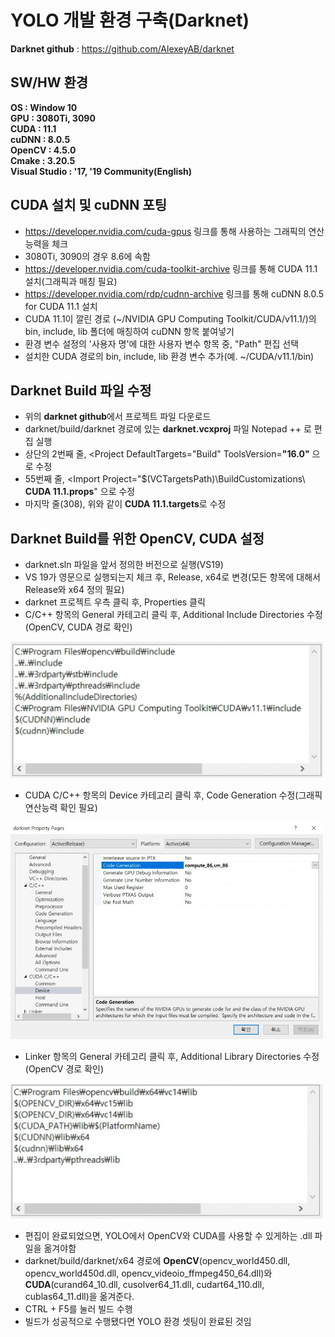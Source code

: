 # YOLO 개발 환경 구축(Darknet)
**Darknet github** : https://github.com/AlexeyAB/darknet

## SW/HW 환경  
**OS : Window 10**  
**GPU : 3080Ti, 3090**  
**CUDA : 11.1**  
**cuDNN : 8.0.5**  
**OpenCV : 4.5.0**  
**Cmake : 3.20.5**  
**Visual Studio : '17, '19 Community(English)**  

## CUDA 설치 및 cuDNN 포팅  
- https://developer.nvidia.com/cuda-gpus 링크를 통해 사용하는 그래픽의 연산능력을 체크  
- 3080Ti, 3090의 경우 8.6에 속함  
- https://developer.nvidia.com/cuda-toolkit-archive 링크를 통해 CUDA 11.1 설치(그래픽과 매칭 필요)  
- https://developer.nvidia.com/rdp/cudnn-archive 링크를 통해 cuDNN 8.0.5 for CUDA 11.1 설치
- CUDA 11.1이 깔린 경로 (~/NVIDIA GPU Computing Toolkit/CUDA/v11.1/)의 bin, include, lib 폴더에 매칭하여 cuDNN 항목 붙여넣기  
- 환경 변수 설정의 '사용자 명'에 대한 사용자 변수 항목 중, "Path" 편집 선택
- 설치한 CUDA 경로의 bin, include, lib 환경 변수 추가(예. ~/CUDA/v11.1/bin)

## Darknet Build 파일 수정  
- 위의 **darknet github**에서 프로젝트 파일 다운로드
- darknet/build/darknet 경로에 있는 **darknet.vcxproj** 파일 Notepad ++ 로 편집 실행
- 상단의 2번째 줄, <Project DefaultTargets="Build" ToolsVersion=**"16.0"** 으로 수정  
- 55번째 줄, <Import Project="$(VCTargetsPath)\BuildCustomizations\ **CUDA 11.1.props**" 으로 수정
- 마지막 줄(308), 위와 같이 **CUDA 11.1.targets**로 수정

## Darknet Build를 위한 OpenCV, CUDA 설정
- darknet.sln 파일을 앞서 정의한 버전으로 실행(VS19)
- VS 19가 영문으로 실행되는지 체크 후, Release, x64로 변경(모든 항목에 대해서 Release와 x64 정의 필요)
- darknet 프로젝트 우측 클릭 후, Properties 클릭
- C/C++ 항목의 General 카테고리 클릭 후, Additional Include Directories 수정(OpenCV, CUDA 경로 확인)  

<img src="https://github.com/opximath/TIL/blob/main/Deep%20Learning/CNN/YOLO/Image/YOLO_SetUp1.png" width="500">  

- CUDA C/C++ 항목의 Device 카테고리 클릭 후, Code Generation 수정(그래픽 연산능력 확인 필요)  
<img src="https://github.com/opximath/TIL/blob/main/Deep%20Learning/CNN/YOLO/Image/YOLO_SetUp2.png" width="500">   

- Linker 항목의 General 카테고리 클릭 후, Additional Library Directories 수정(OpenCV 경로 확인)
<img src="https://github.com/opximath/TIL/blob/main/Deep%20Learning/CNN/YOLO/Image/YOLO_SetUp3.png" width="500">   

- 편집이 완료되었으면, YOLO에서 OpenCV와 CUDA를 사용할 수 있게하는 .dll 파일을 옮겨야함
- darknet/build/darknet/x64 경로에 **OpenCV**(opencv_world450.dll, opencv_world450d.dll, opencv_videoio_ffmpeg450_64.dll)와 **CUDA**(curand64_10.dll, cusolver64_11.dll, cudart64_110.dll, cublas64_11.dll)을 옮겨준다.
- CTRL + F5를 눌러 빌드 수행
- 빌드가 성공적으로 수행됐다면 YOLO 환경 셋팅이 완료된 것임

